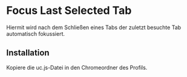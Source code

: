 # Focus Last Selected Tab
Hiermit wird nach dem Schließen eines Tabs der zuletzt besuchte Tab automatisch fokussiert.

## Installation
Kopiere die uc.js-Datei in den Chromeordner des Profils.

